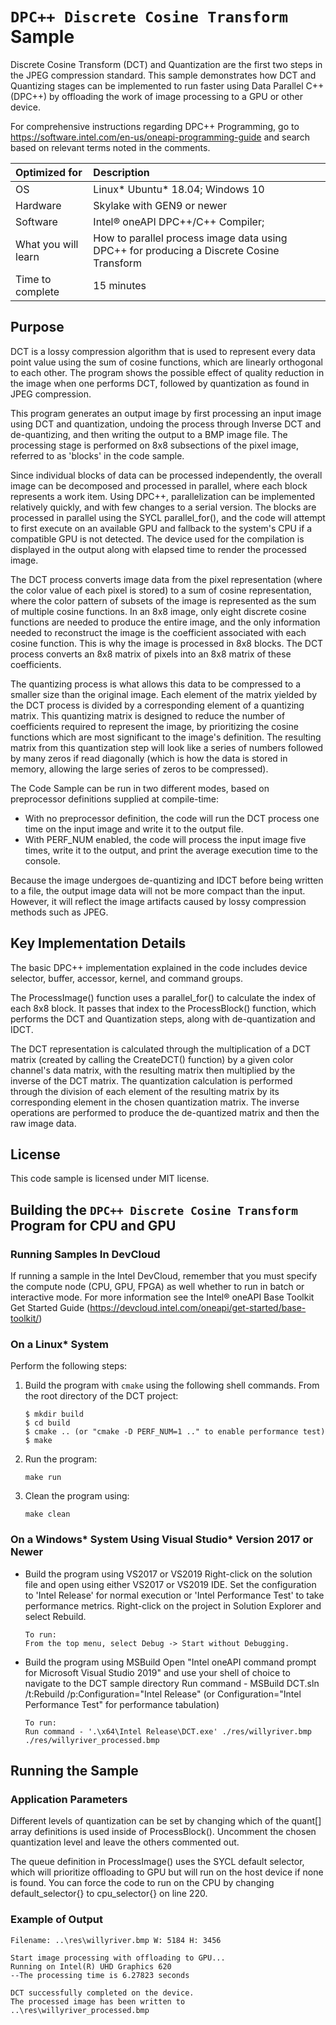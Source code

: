 # `DPC++ Discrete Cosine Transform` Sample

Discrete Cosine Transform (DCT) and Quantization are the first two steps in the JPEG compression standard. This sample demonstrates how DCT and Quantizing stages can be implemented to run faster using Data Parallel C++ (DPC++) by offloading the work of image processing to a GPU or other device.

For comprehensive instructions regarding DPC++ Programming, go to https://software.intel.com/en-us/oneapi-programming-guide and search based on relevant terms noted in the comments.

| Optimized for                     | Description
|:---                               |:---
| OS                                | Linux* Ubuntu* 18.04; Windows 10
| Hardware                          | Skylake with GEN9 or newer
| Software                          | Intel® oneAPI DPC++/C++ Compiler;
| What you will learn               | How to parallel process image data using DPC++ for producing a Discrete Cosine Transform
| Time to complete                  | 15 minutes


## Purpose

DCT is a lossy compression algorithm that is used to represent every data point value using the sum of cosine functions, which are linearly orthogonal to each other. The program shows the possible effect of quality reduction in the image when one performs DCT, followed by quantization as found in JPEG compression.

This program generates an output image by first processing an input image using DCT and quantization, undoing the process through Inverse DCT and de-quantizing, and then writing the output to a BMP image file. The processing stage is performed on 8x8 subsections of the pixel image, referred to as 'blocks' in the code sample.

Since individual blocks of data can be processed independently, the overall image can be decomposed and processed in parallel, where each block represents a work item. Using DPC++, parallelization can be implemented relatively quickly, and with few changes to a serial version. The blocks are processed in parallel using the SYCL parallel_for(), and the code will attempt to first execute on an available GPU and fallback to the system's CPU if a compatible GPU is not detected. The device used for the compilation is displayed in the output along with elapsed time to render the processed image.

The DCT process converts image data from the pixel representation (where the color value of each pixel is stored) to a sum of cosine representation, where the color pattern of subsets of the image is represented as the sum of multiple cosine functions. In an 8x8 image, only eight discrete cosine functions are needed to produce the entire image, and the only information needed to reconstruct the image is the coefficient associated with each cosine function. This is why the image is processed in 8x8 blocks. The DCT process converts an 8x8 matrix of pixels into an 8x8 matrix of these coefficients.

The quantizing process is what allows this data to be compressed to a smaller size than the original image. Each element of the matrix yielded by the DCT process is divided by a corresponding element of a quantizing matrix. This quantizing matrix is designed to reduce the number of coefficients required to represent the image, by prioritizing the cosine functions which are most significant to the image's definition. The resulting matrix from this quantization step will look like a series of numbers followed by many zeros if read diagonally (which is how the data is stored in memory, allowing the large series of zeros to be compressed).

The Code Sample can be run in two different modes, based on preprocessor definitions supplied at compile-time: 

* With no preprocessor definition, the code will run the DCT process one time on the input image and write it to the output file. 
* With PERF_NUM enabled, the code will process the input image five times, write it to the output, and print the average execution time to the console.

Because the image undergoes de-quantizing and IDCT before being written to a file, the output image data will not be more compact than the input. However, it will reflect the image artifacts caused by lossy compression methods such as JPEG.


## Key Implementation Details 

The basic DPC++ implementation explained in the code includes device selector, buffer, accessor, kernel, and command groups.

The ProcessImage() function uses a parallel_for() to calculate the index of each 8x8 block. It passes that index to the ProcessBlock() function, which performs the DCT and Quantization steps, along with de-quantization and IDCT. 

The DCT representation is calculated through the multiplication of a DCT matrix (created by calling the CreateDCT() function) by a given color channel's data matrix, with the resulting matrix then multiplied by the inverse of the DCT matrix. The quantization calculation is performed through the division of each element of the resulting matrix by its corresponding element in the chosen quantization matrix. The inverse operations are performed to produce the de-quantized matrix and then the raw image data.

 
## License  

This code sample is licensed under MIT license. 


## Building the `DPC++ Discrete Cosine Transform` Program for CPU and GPU

### Running Samples In DevCloud
If running a sample in the Intel DevCloud, remember that you must specify the compute node (CPU, GPU, FPGA) as well whether to run in batch or interactive mode. For more information see the Intel® oneAPI Base Toolkit Get Started Guide (https://devcloud.intel.com/oneapi/get-started/base-toolkit/)

### On a Linux* System
Perform the following steps:
1. Build the program with `cmake` using the following shell commands.
    From the root directory of the DCT project:
    ``` 
    $ mkdir build
    $ cd build
    $ cmake .. (or "cmake -D PERF_NUM=1 .." to enable performance test)
    $ make
    ```

2. Run the program:
    ```
    make run
    ```

3. Clean the program using:
    ```
    make clean
    ```

### On a Windows* System Using Visual Studio* Version 2017 or Newer
* Build the program using VS2017 or VS2019
      Right-click on the solution file and open using either VS2017 or VS2019 IDE.
      Set the configuration to 'Intel Release' for normal execution or 'Intel Performance Test' to take performance metrics.
      Right-click on the project in Solution Explorer and select Rebuild.

      To run:
      From the top menu, select Debug -> Start without Debugging.

* Build the program using MSBuild
      Open "Intel oneAPI command prompt for Microsoft Visual Studio 2019" and use your shell of choice to navigate to the DCT sample directory
      Run command - MSBuild DCT.sln /t:Rebuild /p:Configuration="Intel Release"     (or Configuration="Intel Performance Test" for performance tabulation)

      To run:
      Run command - '.\x64\Intel Release\DCT.exe' ./res/willyriver.bmp ./res/willyriver_processed.bmp


## Running the Sample

### Application Parameters 
Different levels of quantization can be set by changing which of the quant[] array definitions is used inside of ProcessBlock(). Uncomment the chosen quantization level and leave the others commented out.

The queue definition in ProcessImage() uses the SYCL default selector, which will prioritize offloading to GPU but will run on the host device if none is found. You can force the code to run on the CPU by changing default_selector{} to cpu_selector{} on line 220.

### Example of Output
```
Filename: ..\res\willyriver.bmp W: 5184 H: 3456

Start image processing with offloading to GPU...
Running on Intel(R) UHD Graphics 620
--The processing time is 6.27823 seconds

DCT successfully completed on the device.
The processed image has been written to ..\res\willyriver_processed.bmp
```